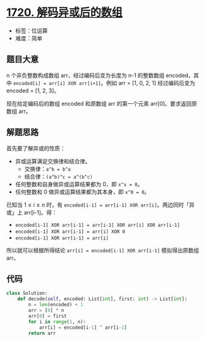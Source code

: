 # [1720. 解码异或后的数组](https://leetcode.cn/problems/decode-xored-array/)

- 标签：位运算
- 难度：简单

## 题目大意

n 个非负整数构成数组 arr，经过编码后变为长度为 n-1 的整数数组 encoded，其中 `encoded[i] = arr[i] XOR arr[i+1]`。例如 arr = [1, 0, 2, 1] 经过编码后变为 encoded = [1, 2, 3]。

现在给定编码后的数组 encoded 和原数组 arr 的第一个元素 arr[0]。要求返回原数组 arr。

## 解题思路

首先要了解异或的性质：

- 异或运算满足交换律和结合律。
  - 交换律：`a^b = b^a`
  - 结合律：`(a^b)^c = a^(b^c)`
- 任何整数和自身做异或运算结果都为 0，即 `x^x = 0`。
- 任何整数和 0 做异或运算结果都为其本身，即 `x^0 = 0`。

已知当 $1 \le i \le n$ 时，有 `encoded[i-1] = arr[i-1] XOR arr[i]`。两边同时「异或」上 arr[i-1]。得：

- `encoded[i-1] XOR arr[i-1] = arr[i-1] XOR arr[i] XOR arr[i-1]`
- `encoded[i-1] XOR arr[i-1] = arr[i] XOR 0`
- `encoded[i-1] XOR arr[i-1] = arr[i]`

所以就可以根据所得结论 `arr[i] = encoded[i-1] XOR arr[i-1]` 模拟得出原数组 arr。

## 代码

```Python
class Solution:
    def decode(self, encoded: List[int], first: int) -> List[int]:
        n = len(encoded) + 1
        arr = [0] * n
        arr[0] = first
        for i in range(1, n):
            arr[i] = encoded[i-1] ^ arr[i-1]
        return arr
```

